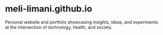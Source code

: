 # meli-limani.github.io
Personal website and portfolio showcasing insights, ideas, and experiments at the intersection of technology, health, and society.
